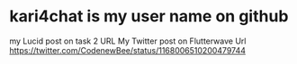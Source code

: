 # kari4chat is my user name on github
my Lucid post on task 2 URL 
My Twitter post on Flutterwave Url https://twitter.com/CodenewBee/status/1168006510200479744
